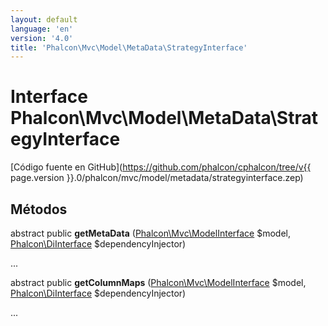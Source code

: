 ```yaml
---
layout: default
language: 'en'
version: '4.0'
title: 'Phalcon\Mvc\Model\MetaData\StrategyInterface'
---
```


# Interface **Phalcon\Mvc\Model\MetaData\StrategyInterface**

[Código fuente en GitHub](https://github.com/phalcon/cphalcon/tree/v{{ page.version }}.0/phalcon/mvc/model/metadata/strategyinterface.zep)

## Métodos

abstract public **getMetaData** ([Phalcon\Mvc\ModelInterface](Phalcon_Mvc_ModelInterface) $model, [Phalcon\DiInterface](Phalcon_DiInterface) $dependencyInjector)

...

abstract public **getColumnMaps** ([Phalcon\Mvc\ModelInterface](Phalcon_Mvc_ModelInterface) $model, [Phalcon\DiInterface](Phalcon_DiInterface) $dependencyInjector)

...